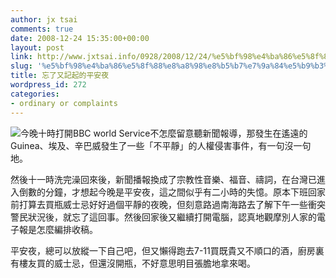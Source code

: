```yaml
---
author: jx tsai
comments: true
date: 2008-12-24 15:35:00+00:00
layout: post
link: http://www.jxtsai.info/0928/2008/12/24/%e5%bf%98%e4%ba%86%e5%8f%88%e8%a8%98%e8%b5%b7%e7%9a%84%e5%b9%b3%e5%ae%89%e5%a4%9c/
slug: '%e5%bf%98%e4%ba%86%e5%8f%88%e8%a8%98%e8%b5%b7%e7%9a%84%e5%b9%b3%e5%ae%89%e5%a4%9c'
title: 忘了又記起的平安夜
wordpress_id: 272
categories:
- ordinary or complaints
---
```


![](https://2.bp.blogspot.com/-HotRKI-ByTg/V3-jww9G0uI/AAAAAAAAKaE/lk20bdn6B0oGFl1AvsYeKZcmpLGMYStDwCLcB/s320/3133435404_3d273e0321-225x300.jpg)今晚十時打開BBC world Service不怎麼留意聽新聞報導，那發生在遙遠的Guinea、埃及、辛巴威發生了一些「不平靜」的人權侵害事件，有一句沒一句地。  
  
然後十一時洗完澡回來後，新聞播報換成了宗教性音樂、福音、禱詞，在台灣已進入倒數的分鐘，才想起今晚是平安夜，這之間似乎有二小時的失憶。原本下班回家前打算去買瓶威士忌好好過個平靜的夜晚，但刻意路過南海路去了解下午一些衝突警民狀況後，就忘了這回事。然後回家後又繼續打開電腦，認真地觀摩別人家的電子報是怎麼編排收稿。  
  
平安夜，總可以放縱一下自己吧，但又懶得跑去7-11買既貴又不順口的酒，廚房裏有樓友買的威士忌，但還沒開瓶，不好意思明目張膽地拿來喝。  


